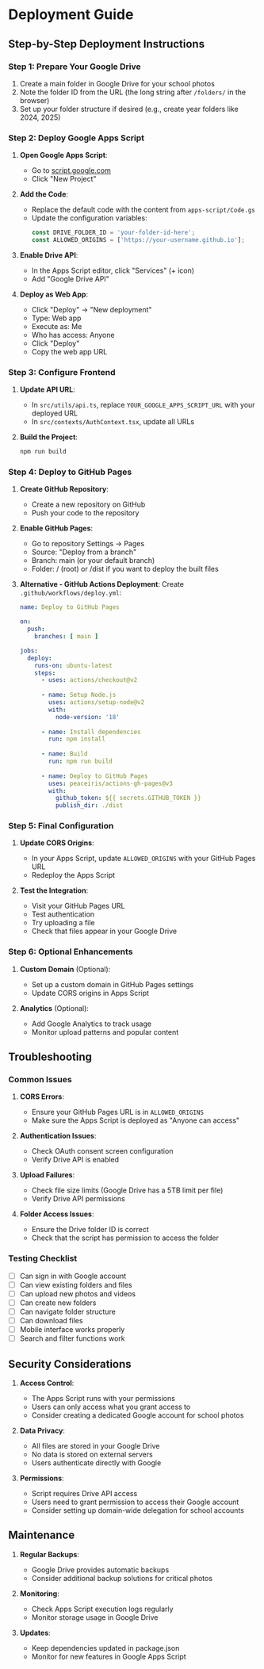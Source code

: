 # Deployment Guide

## Step-by-Step Deployment Instructions

### Step 1: Prepare Your Google Drive

1. Create a main folder in Google Drive for your school photos
2. Note the folder ID from the URL (the long string after `/folders/` in the browser)
3. Set up your folder structure if desired (e.g., create year folders like 2024, 2025)

### Step 2: Deploy Google Apps Script

1. **Open Google Apps Script**:
   - Go to [script.google.com](https://script.google.com)
   - Click "New Project"

2. **Add the Code**:
   - Replace the default code with the content from `apps-script/Code.gs`
   - Update the configuration variables:
     ```javascript
     const DRIVE_FOLDER_ID = 'your-folder-id-here';
     const ALLOWED_ORIGINS = ['https://your-username.github.io'];
     ```

3. **Enable Drive API**:
   - In the Apps Script editor, click "Services" (+ icon)
   - Add "Google Drive API"

4. **Deploy as Web App**:
   - Click "Deploy" → "New deployment"
   - Type: Web app
   - Execute as: Me
   - Who has access: Anyone
   - Click "Deploy"
   - Copy the web app URL

### Step 3: Configure Frontend

1. **Update API URL**:
   - In `src/utils/api.ts`, replace `YOUR_GOOGLE_APPS_SCRIPT_URL` with your deployed URL
   - In `src/contexts/AuthContext.tsx`, update all URLs

2. **Build the Project**:
   ```bash
   npm run build
   ```

### Step 4: Deploy to GitHub Pages

1. **Create GitHub Repository**:
   - Create a new repository on GitHub
   - Push your code to the repository

2. **Enable GitHub Pages**:
   - Go to repository Settings → Pages
   - Source: "Deploy from a branch"
   - Branch: main (or your default branch)
   - Folder: / (root) or /dist if you want to deploy the built files

3. **Alternative - GitHub Actions Deployment**:
   Create `.github/workflows/deploy.yml`:
   ```yaml
   name: Deploy to GitHub Pages
   
   on:
     push:
       branches: [ main ]
   
   jobs:
     deploy:
       runs-on: ubuntu-latest
       steps:
         - uses: actions/checkout@v2
         
         - name: Setup Node.js
           uses: actions/setup-node@v2
           with:
             node-version: '18'
             
         - name: Install dependencies
           run: npm install
           
         - name: Build
           run: npm run build
           
         - name: Deploy to GitHub Pages
           uses: peaceiris/actions-gh-pages@v3
           with:
             github_token: ${{ secrets.GITHUB_TOKEN }}
             publish_dir: ./dist
   ```

### Step 5: Final Configuration

1. **Update CORS Origins**:
   - In your Apps Script, update `ALLOWED_ORIGINS` with your GitHub Pages URL
   - Redeploy the Apps Script

2. **Test the Integration**:
   - Visit your GitHub Pages URL
   - Test authentication
   - Try uploading a file
   - Check that files appear in your Google Drive

### Step 6: Optional Enhancements

1. **Custom Domain** (Optional):
   - Set up a custom domain in GitHub Pages settings
   - Update CORS origins in Apps Script

2. **Analytics** (Optional):
   - Add Google Analytics to track usage
   - Monitor upload patterns and popular content

## Troubleshooting

### Common Issues

1. **CORS Errors**:
   - Ensure your GitHub Pages URL is in `ALLOWED_ORIGINS`
   - Make sure the Apps Script is deployed as "Anyone can access"

2. **Authentication Issues**:
   - Check OAuth consent screen configuration
   - Verify Drive API is enabled

3. **Upload Failures**:
   - Check file size limits (Google Drive has a 5TB limit per file)
   - Verify Drive API permissions

4. **Folder Access Issues**:
   - Ensure the Drive folder ID is correct
   - Check that the script has permission to access the folder

### Testing Checklist

- [ ] Can sign in with Google account
- [ ] Can view existing folders and files
- [ ] Can upload new photos and videos
- [ ] Can create new folders
- [ ] Can navigate folder structure
- [ ] Can download files
- [ ] Mobile interface works properly
- [ ] Search and filter functions work

## Security Considerations

1. **Access Control**:
   - The Apps Script runs with your permissions
   - Users can only access what you grant access to
   - Consider creating a dedicated Google account for school photos

2. **Data Privacy**:
   - All files are stored in your Google Drive
   - No data is stored on external servers
   - Users authenticate directly with Google

3. **Permissions**:
   - Script requires Drive API access
   - Users need to grant permission to access their Google account
   - Consider setting up domain-wide delegation for school accounts

## Maintenance

1. **Regular Backups**:
   - Google Drive provides automatic backups
   - Consider additional backup solutions for critical photos

2. **Monitoring**:
   - Check Apps Script execution logs regularly
   - Monitor storage usage in Google Drive

3. **Updates**:
   - Keep dependencies updated in package.json
   - Monitor for new features in Google Apps Script